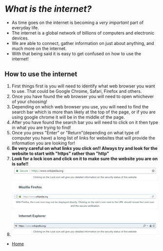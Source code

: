 # *What is the internet?*
- As time goes on the internet is becoming a *very important* part of everyday life.
- The internet is a global network of billions of computers and electronic devices.
- We are able to connect, gather information on just about anything, and much more on the internet.
- With that being said it is easy to get confused on how to use the internet!
## How to use the internet
1. First things first is you will need to identify what web browser you want to use. That could be Google Chrome, Safari, Firefox and others.
2. Once you have found the wb browser you will need to open whichever of your choosing!
3. Depending on which web browser you use, you will need to find the search bar which is more than likely at the top of the page, or if you are using google chrome it will be in the middle of the page.
4. After you have found the search bar you will need to click on it then type in what you are trying to find!
5. Once you press "Enter" or "Return"(depending on what type of computer you have) a long list of links for websites that will provide the information you are looking for!
6. **Be very careful on what links you click on!! Always try and look for the website to start with "https" rather than "http"**
7. **Look for a lock icon and click on it to make sure the website you are on is safe!!**
8. ![Screenshot](Screenshot.png)
- [Home](https://github.com/jcwnpd/Final-Project/blob/aee63e2a6d896432a0bab2ebb10946f2df3023b0/README.md)

